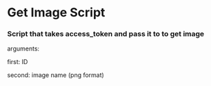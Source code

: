 # Get Image Script

### Script that takes access_token and pass it to to get image

arguments: 

first: ID

second: image name (png format)


